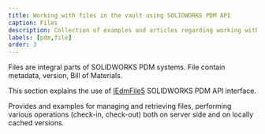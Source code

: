 ```yaml
---
title: Working with files in the vault using SOLIDWORKS PDM API
caption: Files
description: Collection of examples and articles regarding working with files in vault using PDM Professional API
labels: [pdm,file]
order: 3
---
```

Files are integral parts of SOLIDWORKS PDM systems. File contain metadata, version, Bill of Materials.

This section explains the use of [IEdmFile5](http://help.solidworks.com/2018/english/api/epdmapi/epdm.interop.epdm~epdm.interop.epdm.iedmfile5.html) SOLIDWORKS PDM API interface. 

Provides and examples for managing and retrieving files, performing various operations (check-in, check-out) both on server side and on locally cached versions.